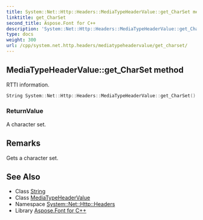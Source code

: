 ```yaml
---
title: System::Net::Http::Headers::MediaTypeHeaderValue::get_CharSet method
linktitle: get_CharSet
second_title: Aspose.Font for C++
description: 'System::Net::Http::Headers::MediaTypeHeaderValue::get_CharSet method. RTTI information in C++.'
type: docs
weight: 300
url: /cpp/system.net.http.headers/mediatypeheadervalue/get_charset/
---
```

## MediaTypeHeaderValue::get_CharSet method


RTTI information.

```cpp
String System::Net::Http::Headers::MediaTypeHeaderValue::get_CharSet()
```


### ReturnValue

A character set.
## Remarks


Gets a character set. 
## See Also

* Class [String](../../../system/string/)
* Class [MediaTypeHeaderValue](../)
* Namespace [System::Net::Http::Headers](../../)
* Library [Aspose.Font for C++](../../../)
